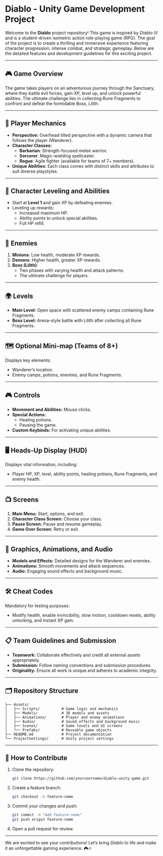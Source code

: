 # Diablo - Unity Game Development Project

Welcome to the **Diablo** project repository! This game is inspired by *Diablo IV* and is a student-driven isometric action role-playing game (RPG). The goal of the project is to create a thrilling and immersive experience featuring character progression, intense combat, and strategic gameplay. Below are the detailed features and development guidelines for this exciting project.

---

## 🎮 **Game Overview**
The game takes players on an adventurous journey through the Sanctuary, where they battle evil forces, gain XP, level up, and unlock powerful abilities. The ultimate challenge lies in collecting Rune Fragments to confront and defeat the formidable Boss, Lilith.

---

## 🧙 **Player Mechanics**
- **Perspective:** Overhead tilted perspective with a dynamic camera that follows the player (Wanderer).
- **Character Classes:** 
  - **Barbarian**: Strength-focused melee warrior.  
  - **Sorcerer**: Magic-wielding spellcaster.  
  - **Rogue**: Agile fighter (available for teams of 7+ members).  
- **Unique Abilities:** Each class comes with distinct skills and attributes to suit diverse playstyles.

---

## 🏹 **Character Leveling and Abilities**
- Start at **Level 1** and gain XP by defeating enemies.
- Leveling up rewards:
  - Increased maximum HP.
  - Ability points to unlock special abilities.
  - Full HP refill.

---

## 👹 **Enemies**
1. **Minions**: Low health, moderate XP rewards.  
2. **Demons**: Higher health, greater XP rewards.  
3. **Boss (Lilith)**:  
   - Two phases with varying health and attack patterns.  
   - The ultimate challenge for players.

---

## 🌍 **Levels**
- **Main Level:** Open space with scattered enemy camps containing Rune Fragments.  
- **Boss Level:** Arena-style battle with Lilith after collecting all Rune Fragments.

---

## 🗺️ **Optional Mini-map** (Teams of 8+)
Displays key elements:
- Wanderer’s location.  
- Enemy camps, potions, enemies, and Rune Fragments.

---

## 🎮 **Controls**
- **Movement and Abilities:** Mouse clicks.  
- **Special Actions:**  
  - Healing potions.  
  - Pausing the game.  
- **Custom Keybinds:** For activating unique abilities.

---

## 🖥️ **Heads-Up Display (HUD)**
Displays vital information, including:
- Player HP, XP, level, ability points, healing potions, Rune Fragments, and enemy health.

---

## 📺 **Screens**
1. **Main Menu:** Start, options, and exit.  
2. **Character Class Screen:** Choose your class.  
3. **Pause Screen:** Pause and resume gameplay.  
4. **Game Over Screen:** Retry or exit.

---

## 🎨 **Graphics, Animations, and Audio**
- **Models and Effects:** Detailed designs for the Wanderer and enemies.  
- **Animations:** Smooth movements and attack sequences.  
- **Audio:** Engaging sound effects and background music.

---

## 🛠️ **Cheat Codes**
Mandatory for testing purposes:
- Modify health, enable invincibility, slow motion, cooldown resets, ability unlocking, and instant XP gain.

---

## 📋 **Team Guidelines and Submission**
- **Teamwork:** Collaborate effectively and credit all external assets appropriately.  
- **Submission:** Follow naming conventions and submission procedures.  
- **Originality:** Ensure all work is unique and adheres to academic integrity.

---

## 🗂️ **Repository Structure**
```plaintext
├── Assets/
│   ├── Scripts/          # Game logic and mechanics
│   ├── Models/           # 3D models and assets
│   ├── Animations/       # Player and enemy animations
│   ├── Audio/            # Sound effects and background music
│   ├── Scenes/           # Game levels and UI screens
│   └── Prefabs/          # Reusable game objects
├── README.md             # Project documentation
└── ProjectSettings/      # Unity project settings
```

---

## 📢 **How to Contribute**
1. Clone the repository:  
   ```bash
   git clone https://github.com/yourusername/diablo-unity-game.git
   ```
2. Create a feature branch:  
   ```bash
   git checkout -b feature-name
   ```
3. Commit your changes and push:  
   ```bash
   git commit -m "Add feature-name"
   git push origin feature-name
   ```
4. Open a pull request for review.

---

We are excited to see your contributions! Let’s bring *Diablo* to life and make it an unforgettable gaming experience. 🎮🔥
